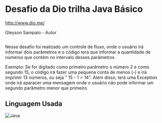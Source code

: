 # Desafio da Dio trilha Java Básico
http://www.dio.me/

Gleyson Sampaio - Autor 
##
Nesse desafio foi realizado um controle de fluxo, onde o usuário irá informar dois parâmetros e o código terá que informar a quantidade de números que contém no intervalo desses parâmetros. 

Exemplo: Se for digitado como primeiro parâmetro o número 2 e como segundo 15, o código irá fazer uma pequena conta de menos (-) e irá imprimir 13 números, ou seja " 15 - 1 = 14".
Além disso, terá uma Exception onde irá aparacer uma mensagem onde o usuário não pode informar um segundo parâmetro menor que primeiro. 

##
## Linguagem Usada 

![Java](https://img.shields.io/badge/java-%23ED8B00.svg?style=for-the-badge&logo=openjdk&logoColor=white)

